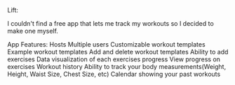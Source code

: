 Lift:

I couldn't find a free app that lets me track my workouts so I decided to make one myself.

App Features:
	Hosts Multiple users
	Customizable workout templates
	Example workout templates
	Add and delete workout templates
	Ability to add exercises
	Data visualization of each exercises progress
	View progress on exercises
	Workout history
	Ability to track your body measurements(Weight, Height, Waist Size, Chest Size, etc)
	Calendar showing your past workouts



